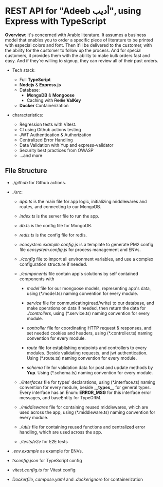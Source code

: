 # REST API for "Adeeb أديب", using Express with TypeScript

**Overview**: It's concerned with Arabic literature. It assumes a business model that enables you to order a specific piece of literature to be printed with especial colors and font. Then it'll be delivered to the customer, with the ability for the customer to follow up the process. And for special customers, it provides them with the ability to make bulk orders fast and easy. And if they’re willing to signup, they can review all of their past orders.

- Tech stack:

  - Full **TypeScript**
  - **Nodejs** & **Express.js**
  - Database:
    - **MongoDB** & **Mongoose**
    - Caching with ~~Redis~~ **ValKey**
  - **Docker** Containerization

- characteristics:

  - Regression tests with Vitest.
  - CI using Github actions testing
  - JWT Authentication & Authorization
  - Centralized Error Handling
  - Data Validation with Yup and express-validator
  - Security best practices from OWASP
  - …and more

## File Structure

- _./github_ for Github actions.

- _./src_:

  - _app.ts_ is the main file for app logic, initializing middlewares and routes, and
    connecting to our MongoDB.

  - _index.ts_ is the server file to run the app.

  - _db.ts_ is the config file for MongoDB.

  - _redis.ts_ is the config file for redis.

  - _ecosystem.example.config.js_ is a template to generate PM2 config file _ecosystem.config.js_ for process management and ENVs.

  - _./config_ file to import all environment variables, and use a complex
    configuration structure if needed.

  - _./components_ file contain app's solutions by self contained components with

    - _model_ file for our mongoose models, representing app's data, using
      (\*.model.ts) naming convention for every module.

    - _service_ file for communicating(read/write) to our database, and make
      operations on data if needed, then return the data for _./controllers_,
      using (\*.service.ts) naming convention for every module.

    - _controller_ file for coordinating HTTP request & responses, and set needed
      cookies and headers, using (\*.controller.ts) naming convention for every
      module.

    - _route_ file for establishing endpoints and controllers to every modules.
      Beside validating requests, and jwt authentication. Using (\*.route.ts)
      naming convention for every module.

    - _schema_ file for validation data for post and update methods by **Yup**.
      Using (\*.schema.ts) naming convention for every module.
      

  - _./interfaces_ file for types' declarations, using (\*.interface.ts) naming
    convention for every module, beside \_**\_types\_\_** for general types. Every interface has an Enum: **ERROR_MSG** for this interface error messages, and baseEntity for TypeORM.

  - _./middlewares_ file for containing reused middlewares, which are used across
    the app, using (\*.middleware.ts) naming convention for every module.

  - _./utils_ file for containing reused functions and centralized error handling, which are used across the app.

  - _./tests/e2e_ for E2E tests

- _.env.example_ as example for ENVs.

- _tsconfig.json_ for TypeScript config

- _vitest.config.ts_ for Vitest config

- _Dockerfile_, _compose.yaml_ and _.dockerignore_ for containerization
